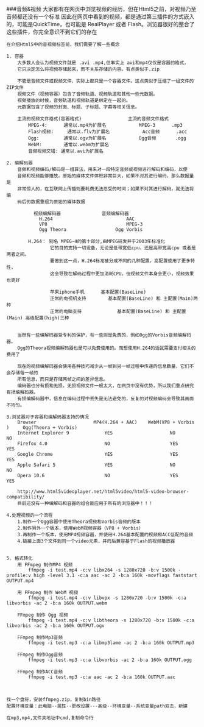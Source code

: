 ###音频&视频
	大家都有在网页中浏览视频的经历，但在Html5之前，对视频乃至音频都还没有一个标准
	因此在网页中看到的视频，都是通过第三插件的方式嵌入的，可能是QuickTime，也可能是
	RealPlayer 或者 Flash。浏览器很好的整合了这些插件，你完全意识不到它们的存在
	
	在介绍Html5中的音视频标签前，我们需要了解一些概念

	1. 容器
		大多数人会认为视频文件就是 .avi .mp4,但事实上 avi和mp4仅仅是容器的格式，
		它只决定怎么将视频存储起来，而不关系存储的内容。有点类似于.zip
	
		不管是音频文件或视频文件，实际上都只是一个容器文件。这点类似于压缩了一组文件的ZIP文件
		视频文件（视频容器）包含了音频轨道、视频轨道和其他一些元数据。
		视频播放的时候，音频轨道和视频轨道是绑定在一起的。
		元数据包含了视频的封面、标题、子标题、字幕等相关信息。
		
		主流的视频文件格式(容器格式)					主流的音频文件格式
			MPEG-4:	     通常以.mp4为扩展名			MPEG-3  	.mp3
			Flash视频: 	 通常以.flv为扩展名			Acc音频      .acc
			Ogg:	     通常以.ogv为扩展名			Ogg音频	    .ogg
			WebM:	     通常以.webm为扩展名
			音频视频交错: 通常以.avi为扩展名
							
	2. 编解码器
		音频和视频编码/解码是一组算法，用来对一段特定音频或视频进行解码和编码，以便
		音频和视频能够播放。原始的媒体文件体积非常巨大，如果不对其进行编码，那么数据量是
		非常惊人的，在互联网上传播则要耗费无法忍受的时间；如果不对其进行解码，就无法将编
		码后的数据重组为原始的媒体数据
		
		      视频编解码器			   音频编解码器			 
				H.264			    			AAC
				VP8								MPEG-3
				Ogg Theora					Ogg Vorbis
			
			H.264： 别名 MPEG-4的第十部分,由MPEG研发并于2003年标准化
					它的目的支持一切设备，无论是低带宽低cpu，还是高带宽高cpu 或者是两者之间。
					要做到这一点，H.264标准被分成不同的几种配置。高配置使用了更多特性，
					这会导致在解码过程中更加消耗CPU，但视频文件本身会更小，视频效果也更好
								  
					苹果iphone手机		基本配置(BaseLine)
					正常的电视机支持        基本配置(BaseLine) 和 主配置(Main)两种
					正常的电脑支持  	        基本配置(BaseLine) 和 主配置(Main) 高级配置(high)三种
								   
			
		当然有一些编解码器受专利的保护，有一些则是免费的，例如Ogg的Vorbis音频编解码器。
		Ogg的Theora视频编解码器也是可以免费使用的。而想使用H.264的话就需要支付相关的费用了
		
		现在的视频编解码器会使用各种技巧减少从一帧到另一帧过程中传递的信息数量，它们不会存储每一帧的
		所有信息，而只是存储两帧之间的差异信息。
		编码器也分有损和无损，无损视频文件一般太大，在网页中没有优势，所以我们重点研究有损编解码器。
		有损编解码器中，信息在编码过程中丢失是无法避免的，反复的对视频编码会导致其画面不均匀。
		
	3.浏览器对于容器和编解码器支持的情况
		Browser						MP4(H.264 + AAC)	WebM(VP8 + Vorbis )		Ogg(Theora + Vorbis)
		Internet Explorer 9				YES						NO					NO
		Firefox 4.0						NO						YES					YES
		Google Chrome 					YES						YES					YES
		Apple Safari 5					YES						NO					NO
		Opera 10.6						NO						YES					YES
		
		http://www.html5videoplayer.net/html5video/html5-video-browser-compatibility/
		目前还没有一种编解码和容器的组合能应用于所有的浏览器中！！！
		
	4.处理视频的一个流程
		1.制作一个Ogg容器中使用Theora视频和Vorbis音频的版本
		2.制作另外一个版本，使用WebM视频容器（VP8 + Vorbis）
		3.再制作一个版本，使用MP4视频容器，并使用H.264基本配置的视频和ACC低配的音频
		4.链接上面3个文件到同一个video元素，并向后兼容基于Flash的视频播放器	
		
		
	5. 格式转化
		用 FFmpeg 制作MP4 视频
			ffmpeg -i test.mp4 -c:v libx264 -s 1280x720 -b:v 1500k -profile:v high -level 3.1 -c:a aac -ac 2 -b:a 160k -movflags faststart OUTPUT.mp4
		
		用 FFmpeg 制作 WebM 视频
			ffmpeg -i test.mp4 -c:v libvpx -s 1280x720 -b:v 1500k -c:a libvorbis -ac 2 -b:a 160k OUTPUT.webm
		
		FFmpeg 制作 Ogg 视频
			ffmpeg -i test.mp4 -c:v libtheora -s 1280x720 -b:v 1500k -c:a libvorbis -ac 2 -b:a 160k OUTPUT.ogv
		
		FFmpeg 制作Mp3音频
			ffmpeg -i test.mp3 -c:a libmp3lame -ac 2 -b:a 160k OUTPUT.mp3
			
		FFmpeg 制作Ogg音频
			ffmpeg -i test.mp3 -c:a libvorbis -ac 2 -b:a 160k OUTPUT.ogg
		
		FFmpeg 制作ACC音频	
			ffmpeg -i test.mp3 -c:a aac -ac 2 -b:a 160k OUTPUT.aac
			
	

	找一个盘符，安装ffmpeg.zip，复制bin路径
	配置环境变量：此电脑--属性--更改设置---高级--环境变量--系统变量path双击，新建

	在mp3,mp4,文件夹地址中cmd,复制命令行
	
